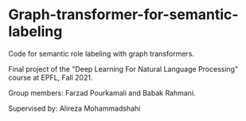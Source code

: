 # Graph-transformer-for-semantic-labeling

Code for semantic role labeling with graph transformers. 

Final project of the "Deep Learning For Natural Language Processing" course at EPFL, Fall 2021.

Group members: Farzad Pourkamali and Babak Rahmani.

Supervised by: Alireza Mohammadshahi
